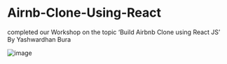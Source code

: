 # Airnb-Clone-Using-React
completed our Workshop on the topic ‘Build Airbnb Clone using React JS’ By Yashwardhan Bura


![image](https://user-images.githubusercontent.com/103196322/205703484-cb26ec45-f830-48fe-8742-938864d97981.png)
